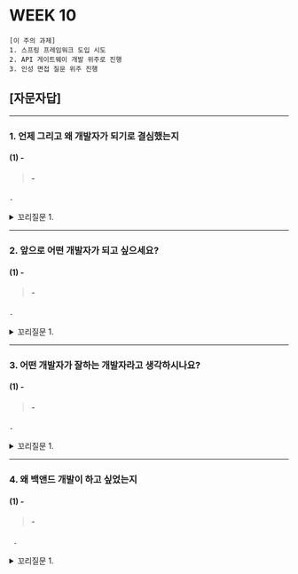 # WEEK 10

```
[이 주의 과제]
1. 스프링 프레임워크 도입 시도
2. API 게이트웨이 개발 위주로 진행
3. 인성 면접 질문 위주 진행
```



## [자문자답]


----------


### 1. 언제 그리고 왜 개발자가 되기로 결심했는지


#### (1) -
> ##### -
```
-
```

<details>
<summary> 꼬리질문 1. </summary>

###### 꼬리질문 1. -

```
-
```

</details>




----------


### 2. 앞으로 어떤 개발자가 되고 싶으세요?

#### (1) -
> ##### -
```
-
```

<details>
<summary> 꼬리질문 1. </summary>

###### 꼬리질문 1. -

```
-
```

</details>


----------


### 3. 어떤 개발자가 잘하는 개발자라고 생각하시나요?

#### (1) -
> ##### -
```
-
```

<details>
<summary> 꼬리질문 1. </summary>

###### 꼬리질문 1. -

```
-
```

</details>


----------


### 4. 왜 백앤드 개발이 하고 싶었는지

#### (1) -
> ##### -
```
 -
```

<details>
<summary> 꼬리질문 1. </summary>

###### 꼬리질문 1. -

```
-
```

</details>

